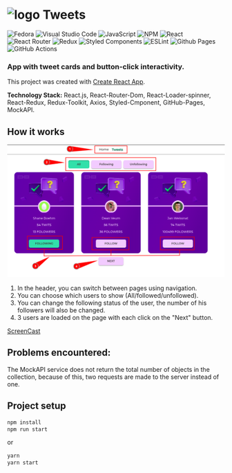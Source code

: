 #  ![logo](./public/favicon.ico) Tweets

![Fedora](https://img.shields.io/badge/Fedora-294172?style=for-the-badge&logo=fedora&logoColor=white)
![Visual Studio Code](https://img.shields.io/badge/Visual%20Studio%20Code-0078d7.svg?style=for-the-badge&logo=visual-studio-code&logoColor=white)
![JavaScript](https://img.shields.io/badge/javascript-%23323330.svg?style=for-the-badge&logo=javascript&logoColor=%23F7DF1E)
![NPM](https://img.shields.io/badge/NPM-%23CB3837.svg?style=for-the-badge&logo=npm&logoColor=white)
![React](https://img.shields.io/badge/react-%2320232a.svg?style=for-the-badge&logo=react&logoColor=%2361DAFB) 
![React Router](https://img.shields.io/badge/React_Router-CA4245?style=for-the-badge&logo=react-router&logoColor=white)
![Redux](https://img.shields.io/badge/redux-%23593d88.svg?style=for-the-badge&logo=redux&logoColor=white) 
![Styled Components](https://img.shields.io/badge/styled--components-DB7093?style=for-the-badge&logo=styled-components&logoColor=white)
![ESLint](https://img.shields.io/badge/ESLint-4B3263?style=for-the-badge&logo=eslint&logoColor=white)
![Github Pages](https://img.shields.io/badge/github%20pages-121013?style=for-the-badge&logo=github&logoColor=white)
![GitHub Actions](https://img.shields.io/badge/github%20actions-%232671E5.svg?style=for-the-badge&logo=githubactions&logoColor=white)

### App with tweet cards and button-click interactivity.
This project was created with
[Create React App](https://github.com/facebook/create-react-app).

__Technology Stack:__ React.js, React-Router-Dom, React-Loader-spinner, React-Redux, Redux-Toolkit, Axios, Styled-Cmponent, GitHub-Pages, MockAPI. <br/>

  
  

## How it works

![How it works](./assets/tweets.png)

1. In the header, you can switch between pages using navigation.
2. You can choose which users to show (All/followed/unfollowed).
3. You can change the following status of the user, the number of his followers will also be changed.
4. 3 users are loaded on the page with each click on the "Next" button.

[ScreenCast](https://drive.google.com/file/d/18NCuH6PcjQYsLj3x-WrKDucd4ZQPg1zP/view?usp=sharing)

## Problems encountered:

The MockAPI service does not return the total number of objects in the collection, because of this, two requests are made to the server instead of one.

## Project setup

```
npm install
npm run start
```
or
```
yarn
yarn start
```
